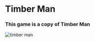 # Timber Man 
### This game is a copy of Timber Man 


![timber man](https://cdn02.nintendo-europe.com/media/images/10_share_images/games_15/nintendo_3ds_download_software_7/H2x1_3DSDS_Timberman_image1600w.jpg)

